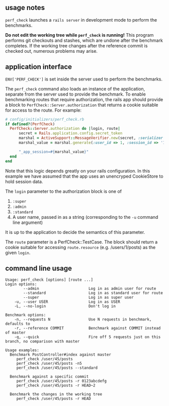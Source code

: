 ## usage notes

`perf_check` launches a `rails server` in development mode to perform the benchmarks.

**Do not edit the working tree while `perf_check` is running!** This program performs git checkouts and stashes, which are undone after the benchmark completes. If the working tree changes after the reference commit is checked out, numerous problems may arise.

## application interface
`ENV['PERF_CHECK']` is set inside the server used to perform the benchmarks.

The `perf_check` command also loads an instance of the application, separate from the server used to provide the benchmark. To enable benchmarking routes that require authorization, the rails app should provide a block to `PerfCheck::Server.authorization` that returns a cookie suitable for access to the route. For example:

```Ruby
# config/initializers/perf_check.rb
if defined?(PerfCheck)
  PerfCheck::Server.authorization do |login, route|
      secret = Rails.application.config.secret_token
      marshal = ActiveSupport::MessageVerifier.new(secret, :serializer => Marshal)
      marshal_value = marshal.generate(:user_id => 1, :session_id => '1234')

      "_app_session=#{marshal_value}"
  end
end
```

Note that this logic depends greatly on your rails configuration. In this example we have assumed that the app uses an unencryped CookieStore to hold session data.

The `login` parameter to the authorization block is one of

  1. `:super`
  2. `:admin`
  3. `:standard`
  4. A user name, passed in as a string (corresponding to the `-u` command line argument)

It is up to the application to decide the semantics of this parameter.

The `route` parameter is a PerfCheck::TestCase. The block should return a cookie suitable for accessing `route.resource` (e.g. /users/1/posts) as the given `login`.

## command line usage
    Usage: perf_check [options] [route ...]
    Login options:
            --admin                      Log in as admin user for route
            --standard                   Log in as standard user for route
            --super                      Log in as super user
        -u, --user USER                  Log in as USER
        -L, --no-login                   Don't log in

    Benchmark options:
        -n, --requests N                 Use N requests in benchmark, defaults to
        -r, --reference COMMIT           Benchmark against COMMIT instead of master
        -q, --quick                      Fire off 5 requests just on this branch, no comparison with master

    Usage examples:
      Benchmark PostController#index against master
         perf_check /user/45/posts
         perf_check /user/45/posts -n5
         perf_check /user/45/posts --standard

      Benchmark against a specific commit
         perf_check /user/45/posts -r 0123abcdefg
         perf_check /user/45/posts -r HEAD~2

      Benchmark the changes in the working tree
         perf_check /user/45/posts -r HEAD
